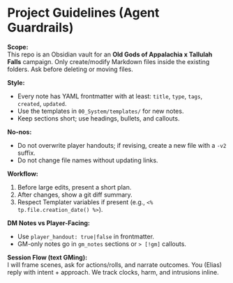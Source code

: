 # Project Guidelines (Agent Guardrails)

**Scope:**  
This repo is an Obsidian vault for an **Old Gods of Appalachia x Tallulah Falls** campaign. Only create/modify Markdown files inside the existing folders. Ask before deleting or moving files.

**Style:**  
- Every note has YAML frontmatter with at least: `title`, `type`, `tags`, `created`, `updated`.
- Use the templates in `00_System/templates/` for new notes.
- Keep sections short; use headings, bullets, and callouts.

**No-nos:**  
- Do not overwrite player handouts; if revising, create a new file with a `-v2` suffix.
- Do not change file names without updating links.

**Workflow:**  
1) Before large edits, present a short plan.  
2) After changes, show a git diff summary.  
3) Respect Templater variables if present (e.g., `<% tp.file.creation_date() %>`).

**DM Notes vs Player-Facing:**  
- Use `player_handout: true|false` in frontmatter.  
- GM-only notes go in `gm_notes` sections or `> [!gm]` callouts.

**Session Flow (text GMing):**  
I will frame scenes, ask for actions/rolls, and narrate outcomes. You (Elias) reply with intent + approach. We track clocks, harm, and intrusions inline.
